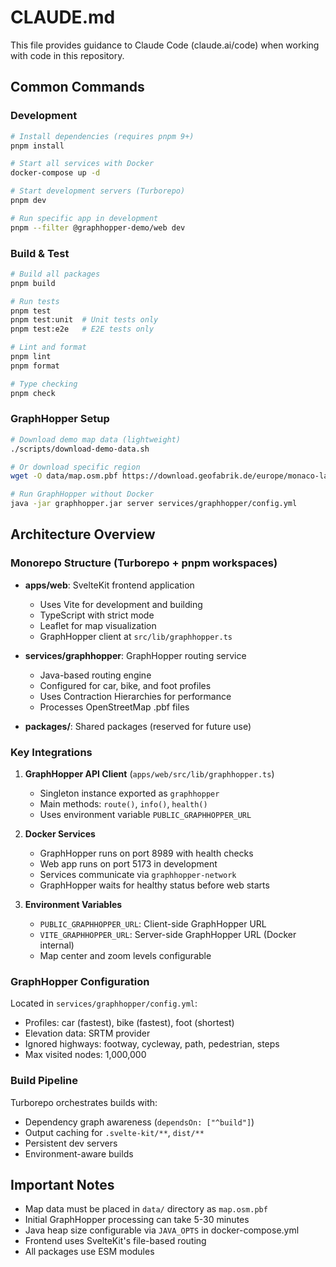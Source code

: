 # CLAUDE.md

This file provides guidance to Claude Code (claude.ai/code) when working with code in this repository.

## Common Commands

### Development
```bash
# Install dependencies (requires pnpm 9+)
pnpm install

# Start all services with Docker
docker-compose up -d

# Start development servers (Turborepo)
pnpm dev

# Run specific app in development
pnpm --filter @graphhopper-demo/web dev
```

### Build & Test
```bash
# Build all packages
pnpm build

# Run tests
pnpm test
pnpm test:unit  # Unit tests only
pnpm test:e2e   # E2E tests only

# Lint and format
pnpm lint
pnpm format

# Type checking
pnpm check
```

### GraphHopper Setup
```bash
# Download demo map data (lightweight)
./scripts/download-demo-data.sh

# Or download specific region
wget -O data/map.osm.pbf https://download.geofabrik.de/europe/monaco-latest.osm.pbf

# Run GraphHopper without Docker
java -jar graphhopper.jar server services/graphhopper/config.yml
```

## Architecture Overview

### Monorepo Structure (Turborepo + pnpm workspaces)
- **apps/web**: SvelteKit frontend application
  - Uses Vite for development and building
  - TypeScript with strict mode
  - Leaflet for map visualization
  - GraphHopper client at `src/lib/graphhopper.ts`

- **services/graphhopper**: GraphHopper routing service
  - Java-based routing engine
  - Configured for car, bike, and foot profiles
  - Uses Contraction Hierarchies for performance
  - Processes OpenStreetMap .pbf files

- **packages/**: Shared packages (reserved for future use)

### Key Integrations

1. **GraphHopper API Client** (`apps/web/src/lib/graphhopper.ts`)
   - Singleton instance exported as `graphhopper`
   - Main methods: `route()`, `info()`, `health()`
   - Uses environment variable `PUBLIC_GRAPHHOPPER_URL`

2. **Docker Services**
   - GraphHopper runs on port 8989 with health checks
   - Web app runs on port 5173 in development
   - Services communicate via `graphhopper-network`
   - GraphHopper waits for healthy status before web starts

3. **Environment Variables**
   - `PUBLIC_GRAPHHOPPER_URL`: Client-side GraphHopper URL
   - `VITE_GRAPHHOPPER_URL`: Server-side GraphHopper URL (Docker internal)
   - Map center and zoom levels configurable

### GraphHopper Configuration
Located in `services/graphhopper/config.yml`:
- Profiles: car (fastest), bike (fastest), foot (shortest)
- Elevation data: SRTM provider
- Ignored highways: footway, cycleway, path, pedestrian, steps
- Max visited nodes: 1,000,000

### Build Pipeline
Turborepo orchestrates builds with:
- Dependency graph awareness (`dependsOn: ["^build"]`)
- Output caching for `.svelte-kit/**`, `dist/**`
- Persistent dev servers
- Environment-aware builds

## Important Notes

- Map data must be placed in `data/` directory as `map.osm.pbf`
- Initial GraphHopper processing can take 5-30 minutes
- Java heap size configurable via `JAVA_OPTS` in docker-compose.yml
- Frontend uses SvelteKit's file-based routing
- All packages use ESM modules